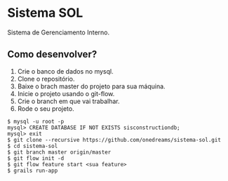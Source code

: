 # Sistema SOL

Sistema de Gerenciamento Interno.

## Como desenvolver?

1. Crie o banco de dados no mysql.
2. Clone o repositório.
3. Baixe o brach master do projeto para sua máquina.
4. Inicie o projeto usando o git-flow.
5. Crie o branch em que vai trabalhar.
6. Rode o seu projeto.

```console
$ mysql -u root -p
mysql> CREATE DATABASE IF NOT EXISTS sisconstructiondb;
mysql> exit
$ git clone --recursive https://github.com/onedreams/sistema-sol.git
$ cd sistema-sol
$ git branch master origin/master
$ git flow init -d
$ git flow feature start <sua feature>
$ grails run-app
```

